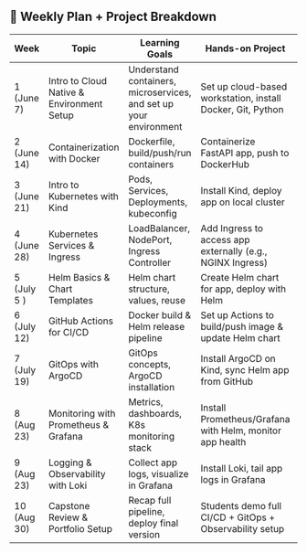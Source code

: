 ## 📅 Weekly Plan + Project Breakdown

| Week | Topic                                   | Learning Goals                                            | Hands-on Project                                                      | Mentor  |
|------|-----------------------------------------|-----------------------------------------------------------|------------------------------------------------------------------------|---------|
| 1  (June 7)  | Intro to Cloud Native & Environment Setup | Understand containers, microservices, and set up your environment | Set up cloud-based workstation, install Docker, Git, Python           | Chisom  |
| 2 (June 14)   | Containerization with Docker             | Dockerfile, build/push/run containers                     | Containerize FastAPI app, push to DockerHub                           | Jimoh  |
| 3  (June 21)  | Intro to Kubernetes with Kind            | Pods, Services, Deployments, kubeconfig                  | Install Kind, deploy app on local cluster                             | Chisom  |
| 4   (June 28) | Kubernetes Services & Ingress            | LoadBalancer, NodePort, Ingress Controller               | Add Ingress to access app externally (e.g., NGINX Ingress)            |  Ileriayo  |
|5  (July 5 )  | Helm Basics & Chart Templates            | Helm chart structure, values, reuse                      | Create Helm chart for app, deploy with Helm                           | Chisom  |
| 6   (July 12) | GitHub Actions for CI/CD                 | Docker build & Helm release pipeline                     | Set up Actions to build/push image & update Helm chart                | Chisom  |
| 7  (July 19)  | GitOps with ArgoCD                       | GitOps concepts, ArgoCD installation                     | Install ArgoCD on Kind, sync Helm app from GitHub                     | Chisom  |
| 8  (Aug 23)  | Monitoring with Prometheus & Grafana     | Metrics, dashboards, K8s monitoring stack                | Install Prometheus/Grafana with Helm, monitor app health              | Chisom  |
| 9  (Aug 23) | Logging & Observability with Loki        | Collect app logs, visualize in Grafana                  | Install Loki, tail app logs in Grafana                                | Chisom  |
| 10 (Aug 30)  | Capstone Review & Portfolio Setup        | Recap full pipeline, deploy final version                | Students demo full CI/CD + GitOps + Observability setup               | Chisom  |



